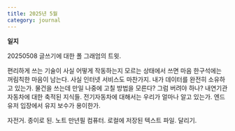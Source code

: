 ```yaml
---
title: 2025년 5월
category: journal
---
```


**일지**

20250508
글쓰기에 대한 폴 그래엄의 트윗.

편리하게 쓰는 기술이 사실 어떻게 작동하는지 모르는 상태에서 쓰면 마음 한구석에는 꺼림칙한 마음이 남는다.
사실 인터넷 서비스도 마찬가지.
내가 데이터를 완전히 소유하고 있는가. 
물건을 쓰는데 만일 나중에 고칠 방법을 모른다? 그럼 버려야 하나?
내연기관 자동차에 대한 축적된 지식들.
전기자동차에 대해서는 우리가 얼마나 알고 있는가. 엔드 유저 입장에서 유지 보수가 용이한가.


자전거.
종이로 된. 노트
만년필
컴퓨터. 로컬에 저장된 텍스트 파일.
달리기.
